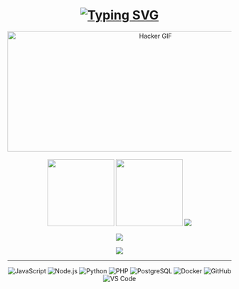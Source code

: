 <h1 align="center">
  <a href="https://git.io/typing-svg">
    <img src="https://readme-typing-svg.herokuapp.com?font=Fira+Code&weight=900&size=38&pause=800&color=00FF9E&center=true&vCenter=true&width=800&height=60&lines=%C2%A1Hola!+Soy+Shuaffx+%F0%9F%92%BB;Desarrollador+%7C+Programador+Full+Stack;Bienvenido+a+mi+GitHub+%F0%9F%9A%80" alt="Typing SVG" />
  </a>
</h1>

<div align="center">
  <!-- Nuevo GIF hacker -->
  <img height="270" width="650" src="https://media.giphy.com/media/f3iwJFOVOwuy7K6FFw/giphy.gif" alt="Hacker GIF" />
</div>

<br/>

<div align="center">
  <!-- Stats con usuario shuaffx -->
  <img src="https://github-readme-stats.vercel.app/api/top-langs/?username=shuaffx&layout=compact&theme=radical" height="150"/>
  <img src="https://streak-stats.demolab.com?user=shuaffx&theme=dark" height="150"/>
  <img src="https://github-profile-summary-cards.vercel.app/api/cards/profile-details?username=shuaffx&theme=codeSTACKr"/>
</div>

<p align="center">
  <img src="https://github-profile-trophy.vercel.app/?username=shuaffx&theme=juicyfresh&no-frame=false&no-bg=true&margin-w=1&column=7" />
</p>

<p align="center">
  <img src="https://profile-counter.glitch.me/%7Bshuaffx%7D/count.svg" />
</p>

---

<div align="center">

<!-- Solo tus lenguajes y herramientas -->
![JavaScript](https://img.shields.io/badge/javascript-%23F7DF1E.svg?style=for-the-badge&logo=javascript&logoColor=black)
![Node.js](https://img.shields.io/badge/node.js-339933?style=for-the-badge&logo=nodedotjs&logoColor=white)
![Python](https://img.shields.io/badge/python-3670A0?style=for-the-badge&logo=python&logoColor=ffdd54)
![PHP](https://img.shields.io/badge/php-%23777BB4.svg?style=for-the-badge&logo=php&logoColor=white)
![PostgreSQL](https://img.shields.io/badge/postgresql-%23316192.svg?style=for-the-badge&logo=postgresql&logoColor=white)
![Docker](https://img.shields.io/badge/docker-%230db7ed.svg?style=for-the-badge&logo=docker&logoColor=white)
![GitHub](https://img.shields.io/badge/github-%23181717.svg?style=for-the-badge&logo=github&logoColor=white)
![VS Code](https://img.shields.io/badge/vscode-%23007ACC.svg?style=for-the-badge&logo=visual-studio-code&logoColor=white)

</div>
